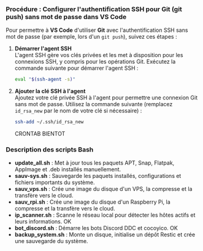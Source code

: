 ### Procédure : Configurer l'authentification SSH pour Git (git push) sans mot de passe dans VS Code

Pour permettre à **VS Code** d'utiliser **Git** avec l'authentification SSH sans mot de passe (par exemple, lors d'un `git push`), suivez ces étapes :

1. **Démarrer l'agent SSH**  
   L'agent SSH gère vos clés privées et les met à disposition pour les connexions SSH, y compris pour les opérations Git. Exécutez la commande suivante pour démarrer l'agent SSH :

   ```bash
   eval "$(ssh-agent -s)"
   ```

2. **Ajouter la clé SSH à l'agent**  
   Ajoutez votre clé privée SSH à l'agent pour permettre une connexion Git sans mot de passe. Utilisez la commande suivante (remplacez `id_rsa_new` par le nom de votre clé si nécessaire) :

   ```bash
   ssh-add ~/.ssh/id_rsa_new
   ```

   CRONTAB BIENTOT 

### Description des scripts Bash

- **update_all.sh** : Met à jour tous les paquets APT, Snap, Flatpak, AppImage et .deb installés manuellement.
- **sauv-sys.sh** : Sauvegarde les paquets installés, configurations et fichiers importants du système.
- **sauv_vps.sh** : Crée une image du disque d'un VPS, la compresse et la transfère vers le cloud.
- **sauv_rpi.sh** : Crée une image du disque d'un Raspberry Pi, la compresse et la transfère vers le cloud.
- **ip_scanner.sh** : Scanne le réseau local pour détecter les hôtes actifs et leurs informations. OK
- **bot_discord.sh** : Démarre les bots Discord DDC et cocoyico. OK
- **backup_system.sh** : Monte un disque, initialise un dépôt Restic et crée une sauvegarde du système.
